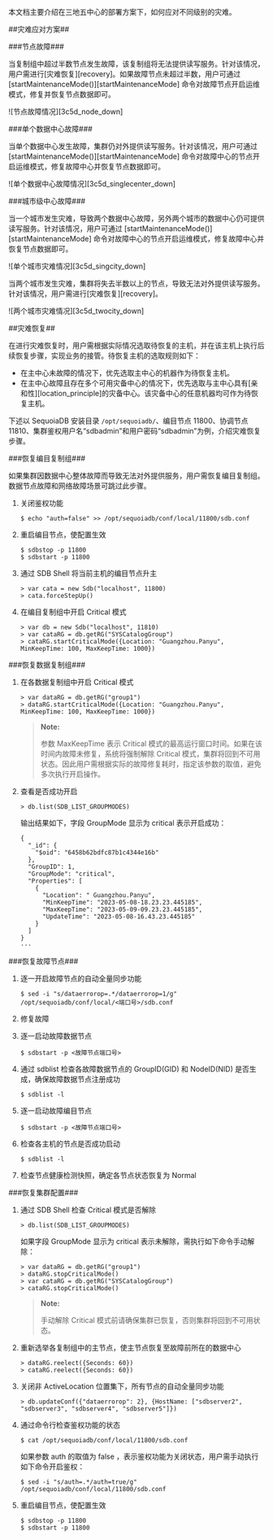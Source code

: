 [^_^]:
    三地五中心部署

本文档主要介绍在三地五中心的部署方案下，如何应对不同级别的灾难。

##灾难应对方案##

###节点故障###

当复制组中超过半数节点发生故障，该复制组将无法提供读写服务。针对该情况，用户需进行[灾难恢复][recovery]。如果故障节点未超过半数，用户可通过 [startMaintenanceMode()][startMaintenanceMode] 命令对故障节点开启运维模式，修复并恢复节点数据即可。

![节点故障情况][3c5d_node_down]

###单个数据中心故障###

当单个数据中心发生故障，集群仍对外提供读写服务。针对该情况，用户可通过 [startMaintenanceMode()][startMaintenanceMode] 命令对故障中心的节点开启运维模式，修复故障中心并恢复节点数据即可。

![单个数据中心故障情况][3c5d_singlecenter_down]

###城市级中心故障###

当一个城市发生灾难，导致两个数据中心故障，另外两个城市的数据中心仍可提供读写服务。针对该情况，用户可通过 [startMaintenanceMode()][startMaintenanceMode] 命令对故障中心的节点开启运维模式，修复故障中心并恢复节点数据即可。

![单个城市灾难情况][3c5d_singcity_down]

当两个城市发生灾难，集群将失去半数以上的节点，导致无法对外提供读写服务。针对该情况，用户需进行[灾难恢复][recovery]。

![两个城市灾难情况][3c5d_twocity_down]

##灾难恢复##

在进行灾难恢复时，用户需根据实际情况选取待恢复的主机，并在该主机上执行后续恢复步骤，实现业务的接管。待恢复主机的选取规则如下：

- 在主中心未故障的情况下，优先选取主中心的机器作为待恢复主机。
- 在主中心故障且存在多个可用灾备中心的情况下，优先选取与主中心具有[亲和性][location_principle]的灾备中心。该灾备中心的任意机器均可作为待恢复主机。

下述以 SequoiaDB 安装目录 `/opt/sequoiadb/`、编目节点 11800、协调节点 11810、集群鉴权用户名“sdbadmin”和用户密码“sdbadmin”为例，介绍灾难恢复步骤。

###恢复编目复制组###

如果集群因数据中心整体故障而导致无法对外提供服务，用户需恢复编目复制组。数据节点故障和网络故障场景可跳过此步骤。

1. 关闭鉴权功能

    ```lang-bash
    $ echo "auth=false" >> /opt/sequoiadb/conf/local/11800/sdb.conf
    ```

2. 重启编目节点，使配置生效

    ```lang-bash
    $ sdbstop -p 11800
    $ sdbstart -p 11800
    ```

3. 通过 SDB Shell 将当前主机的编目节点升主

    ```lang-javascript
    > var cata = new Sdb("localhost", 11800)
    > cata.forceStepUp()
    ```

4. 在编目复制组中开启 Critical 模式

    ```lang-javascript
    > var db = new Sdb("localhost", 11810)
    > var cataRG = db.getRG("SYSCatalogGroup")
    > cataRG.startCriticalMode({Location: "Guangzhou.Panyu", MinKeepTime: 100, MaxKeepTime: 1000})
    ```

###恢复数据复制组###

1. 在各数据复制组中开启 Critical 模式

    ```lang-javascript
    > var dataRG = db.getRG("group1")
    > dataRG.startCriticalMode({Location: "Guangzhou.Panyu", MinKeepTime: 100, MaxKeepTime: 1000})
    ```

    > **Note:**
    >
    > 参数 MaxKeepTime 表示 Critical 模式的最高运行窗口时间。如果在该时间内故障未修复，系统将强制解除 Critical 模式，集群将回到不可用状态。因此用户需根据实际的故障修复耗时，指定该参数的取值，避免多次执行开启操作。

2. 查看是否成功开启

    ```lang-javascript
    > db.list(SDB_LIST_GROUPMODES)
    ```

    输出结果如下，字段 GroupMode 显示为 critical 表示开启成功：

    ```lang-json
    {
      "_id": {
        "$oid": "6458b62bdfc87b1c4344e16b"
      },
      "GroupID": 1,
      "GroupMode": "critical",
      "Properties": [
        {
          "Location": " Guangzhou.Panyu",
          "MinKeepTime": "2023-05-08-18.23.23.445185",
          "MaxKeepTime": "2023-05-09-09.23.23.445185",
          "UpdateTime": "2023-05-08-16.43.23.445185"
        }
      ]
    }
    ···
    ```

###恢复故障节点###

1. 逐一开启故障节点的自动全量同步功能

    ```lang-bash
    $ sed -i "s/dataerrorop=.*/dataerrorop=1/g" /opt/sequoiadb/conf/local/<端口号>/sdb.conf
    ```

2. 修复故障

3. 逐一启动故障数据节点

    ```lang-bash
    $ sdbstart -p <故障节点端口号>
    ```

4. 通过 sdblist 检查各故障数据节点的 GroupID(GID) 和 NodeID(NID) 是否生成，确保故障数据节点注册成功

    ```lang-bash
    $ sdblist -l
    ```

5. 逐一启动故障编目节点

    ```lang-bash
    $ sdbstart -p <故障节点端口号>
    ```

6. 检查各主机的节点是否成功启动

    ```lang-bash
    $ sdblist -l
    ```

7. 检查节点健康检测快照，确定各节点状态恢复为 Normal

###恢复集群配置###

1. 通过 SDB Shell 检查 Critical 模式是否解除

    ```lang-javascript
    > db.list(SDB_LIST_GROUPMODES)
    ```

    如果字段 GroupMode 显示为 critical 表示未解除，需执行如下命令手动解除：

    ```lang-javascript
    > var dataRG = db.getRG("group1")
    > dataRG.stopCriticalMode()
    > var cataRG = db.getRG("SYSCatalogGroup")
    > cataRG.stopCriticalMode()
    ```

    > **Note:**
    >
    > 手动解除 Critical 模式前请确保集群已恢复，否则集群将回到不可用状态。

2. 重新选举各复制组中的主节点，使主节点恢复至故障前所在的数据中心

    ```lang-javascript
    > dataRG.reelect({Seconds: 60})
    > cataRG.reelect({Seconds: 60})
    ```

3. 关闭非 ActiveLocation 位置集下，所有节点的自动全量同步功能

    ```lang-javascript
    > db.updateConf({"dataerrorop": 2}, {HostName: ["sdbserver2", "sdbserver3", "sdbserver4", "sdbserver5"]})
    ```

4. 通过命令行检查鉴权功能的状态

    ```lang-bash
    $ cat /opt/sequoiadb/conf/local/11800/sdb.conf
    ```

    如果参数 auth 的取值为 false ，表示鉴权功能为关闭状态，用户需手动执行如下命令开启鉴权：

    ```lang-bash
    $ sed -i "s/auth=.*/auth=true/g" /opt/sequoiadb/conf/local/11800/sdb.conf
    ```

5. 重启编目节点，使配置生效

    ```lang-bash
    $ sdbstop -p 11800
    $ sdbstart -p 11800
    ```

[^_^]:
    本文使用到的所有链接
[split_merge]:manual/Distributed_Engine/Maintainance/Mgmt_Tools/split_merge.md
[consistency]:manual/Distributed_Engine/Architecture/Replication/primary_secondary_consistency.md
[threecity_fivedatacenter_usage]:manual/Distributed_Engine/Maintainance/HA_DR/disaster_recovery_tool.md
[recovery]:manual/Distributed_Engine/Maintainance/HA_DR/threecity_fivedatacenter.md#灾难恢复
[3c5d_node_down]:images/Distributed_Engine/Maintainance/HA_DR/3c5d_node_down.png
[3c5d_singlecenter_down]:images/Distributed_Engine/Maintainance/HA_DR/3c5d_singlecenter_down.png
[3c5d_singcity_down]:images/Distributed_Engine/Maintainance/HA_DR/3c5d_singcity_down.png
[3c5d_twocity_down]:images/Distributed_Engine/Maintainance/HA_DR/3c5d_twocity_down.png
[location_principle]:manual/Distributed_Engine/Architecture/Location/location_principle.md#位置亲和性
[startMaintenanceMode]:manual/Manual/Sequoiadb_Command/SdbReplicaGroup/startMaintenanceMode.md